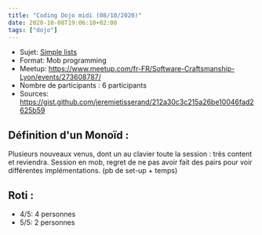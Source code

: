 ```yaml
---
title: "Coding Dojo midi (08/10/2020)"
date: 2020-10-08T19:06:10+02:00
tags: ["dojo"]
---
```

- Sujet: [Simple lists](http://codekata.com/kata/kata21-simple-lists/) 
- Format: Mob programming
- Meetup: https://www.meetup.com/fr-FR/Software-Craftsmanship-Lyon/events/273608787/
- Nombre de participants : 6 participants
- Sources: https://gist.github.com/jeremietisserand/212a30c3c215a26be10046fad2625b59

## Définition d'un Monoïd :

Plusieurs nouveaux venus, dont un au clavier toute la session : très content et reviendra.
Session en mob, regret de ne pas avoir fait des pairs pour voir différentes implémentations. (pb de set-up + temps)

## Roti :
- 4/5: 4 personnes
- 5/5: 2 personnes
